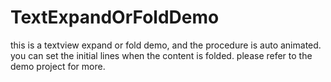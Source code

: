 # TextExpandOrFoldDemo
this is a textview expand or fold demo, and the procedure is auto animated.
you can set the initial lines when the content is folded.
please refer to the demo project for more.

